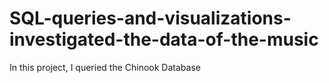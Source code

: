 # SQL-queries-and-visualizations-investigated-the-data-of-the-music
In this project, I queried the Chinook Database
